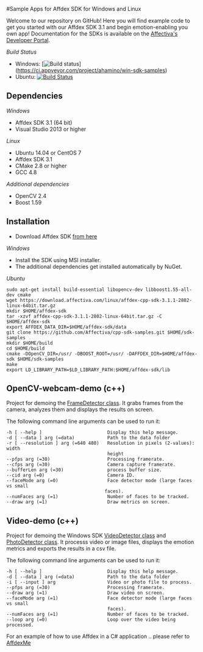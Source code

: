 #Sample Apps for Affdex SDK for Windows and Linux

Welcome to our repository on GitHub! Here you will find example code to get you started with our Affdex SDK 3.1 and begin emotion-enabling you own app! Documentation for the SDKs is available on the <a href=http://developer.affectiva.com/>Affectiva's Developer Portal</a>.

*Build Status*
- Windows: [![Build status](https://ci.appveyor.com/api/projects/status/pn2y9h8a3nnkiw41?svg=true)]
(https://ci.appveyor.com/project/ahamino/win-sdk-samples)
- Ubuntu: [![Build Status](https://travis-ci.org/Affectiva/cpp-sdk-samples.svg?branch=master)](https://travis-ci.org/Affectiva/cpp-sdk-samples)

Dependencies
------------

*Windows*
- Affdex SDK 3.1 (64 bit)
- Visual Studio 2013 or higher

*Linux*
- Ubuntu 14.04 or CentOS 7
- Affdex SDK 3.1
- CMake 2.8 or higher
- GCC 4.8

*Additional dependencies*

- OpenCV 2.4
- Boost 1.59

Installation
------------

- Download Affdex SDK [from here](http://developer.affectiva.com/downloads)

*Windows*
- Install the SDK using MSI installer.
- The additional dependencies get installed automatically by NuGet.

*Ubuntu*

```bashrc
sudo apt-get install build-essential libopencv-dev libboost1.55-all-dev cmake
wget https://download.affectiva.com/linux/affdex-cpp-sdk-3.1.1-2802-linux-64bit.tar.gz
mkdir $HOME/affdex-sdk
tar -xzvf affdex-cpp-sdk-3.1.1-2802-linux-64bit.tar.gz -C $HOME/affdex-sdk
export AFFDEX_DATA_DIR=$HOME/affdex-sdk/data
git clone https://github.com/Affectiva/cpp-sdk-samples.git $HOME/sdk-samples
mkdir $HOME/build
cd $HOME/build
cmake -DOpenCV_DIR=/usr/ -DBOOST_ROOT=/usr/ -DAFFDEX_DIR=$HOME/affdex-sdk $HOME/sdk-samples
make
export LD_LIBRARY_PATH=$LD_LIBRARY_PATH:$HOME/affdex-sdk/lib
```


OpenCV-webcam-demo (c++)
------------------

Project for demoing the [FrameDetector class](http://developer.affectiva.com/v3_1/windows/analyze-frames/). It grabs frames from the camera, analyzes them and displays the results on screen.

The following command line arguments can be used to run it:

    -h [ --help ]                        Display this help message.
    -d [ --data ] arg (=data)            Path to the data folder
    -r [ --resolution ] arg (=640 480)   Resolution in pixels (2-values): width
                                         height
    --pfps arg (=30)                     Processing framerate.
    --cfps arg (=30)                     Camera capture framerate.
    --bufferLen arg (=30)                process buffer size.
    --cid arg (=0)                       Camera ID.
    --faceMode arg (=0)                  Face detector mode (large faces vs small
                                        faces).
    --numFaces arg (=1)                  Number of faces to be tracked.
    --draw arg (=1)                      Draw metrics on screen.

Video-demo (c++)
----------

Project for demoing the Windows SDK [VideoDetector class](http://developer.affectiva.com/v3_1/windows/analyze-video/) and [PhotoDetector class](http://developer.affectiva.com/v3_1/windows/analyze-photo/). It processs video or image files, displays the emotion metrics and exports the results in a csv file.

The following command line arguments can be used to run it:

    -h [ --help ]                        Display this help message.
    -d [ --data ] arg (=data)            Path to the data folder
    -i [ --input ] arg                   Video or photo file to process.
    --pfps arg (=30)                     Processing framerate.
    --draw arg (=1)                      Draw video on screen.
    --faceMode arg (=1)                  Face detector mode (large faces vs small
                                         faces).
    --numFaces arg (=1)                  Number of faces to be tracked.
    --loop arg (=0)                      Loop over the video being processed.


For an example of how to use Affdex in a C# application .. please refer to [AffdexMe](https://github.com/affectiva/affdexme-win)
